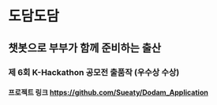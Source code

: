 # 도담도담 
## 챗봇으로 부부가 함께 준비하는 출산
### 제 6회 K-Hackathon 공모전 출품작 (우수상 수상)
#### 프로젝트 링크 https://github.com/Sueaty/Dodam_Application
